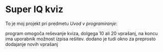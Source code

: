 # Super IQ kviz

To je moj projekt pri predmetu *Uvod v programiranje*:

program omogoča reševanje kviza, dolgega 10 ali 20 vprašanj, na koncu ima uporabnik
možnost izpisa rešitev.
dodano je tudi okno za preprosto dodajanje novih vprašanj

  
